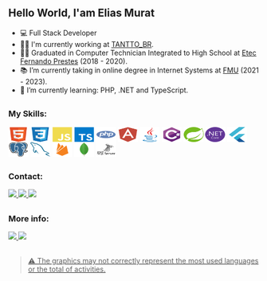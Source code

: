 ## Hello World, I'am Elias Murat
- 💻 Full Stack Developer
- 👨‍💻 I'm currently working at <a href="http://www.tantto.com.br/pt/#/home" target="_blank">TANTTO_BR</a>.
- 👨‍🎓 Graduated in Computer Technician Integrated to High School at <a href="https://www.etecfernandoprestes.com.br/" target="_blank">Etec Fernando Prestes</a> (2018 - 2020).
- 📚 I’m currently taking in online degree in Internet Systems at <a href="https://portal.fmu.br/" target="_blank">FMU</a> (2021 - 2023).
- 🌱 I’m currently learning: PHP, .NET and TypeScript.

##

### My Skills:
<div style="display: inline_block">
	<img align="center" alt="EliasMurat-HTML" height="30" width="40" src="https://raw.githubusercontent.com/devicons/devicon/master/icons/html5/html5-original.svg">
	<img align="center" alt="EliasMurat-CSS" height="30" width="40" src="https://raw.githubusercontent.com/devicons/devicon/master/icons/css3/css3-original.svg">
	<img align="center" alt="EliasMurat-JS" height="30" width="40" src="https://raw.githubusercontent.com/devicons/devicon/master/icons/javascript/javascript-plain.svg">
	<img align="center" alt="EliasMurat-TS" height="30" width="40" src="https://raw.githubusercontent.com/devicons/devicon/master/icons/typescript/typescript-plain.svg">
	<img align="center" alt="EliasMurat-PHP" height="30" width="40" src="https://raw.githubusercontent.com/devicons/devicon/master/icons/php/php-plain.svg">
  <img align="center" alt="EliasMurat-Angular" height="30" width="40" src="https://raw.githubusercontent.com/devicons/devicon/master/icons/angularjs/angularjs-plain.svg">
  <img align="center" alt="EliasMurat-Java" height="30" width="40" src="https://raw.githubusercontent.com/devicons/devicon/master/icons/java/java-original.svg">
  <img align="center" alt="EliasMurat-Csharp" height="30" width="40" src="https://raw.githubusercontent.com/devicons/devicon/master/icons/csharp/csharp-original.svg">
  <img align="center" alt="EliasMurat-Spring" height="30" width="40" src="https://raw.githubusercontent.com/devicons/devicon/master/icons/spring/spring-original.svg">
  <img align="center" alt="EliasMurat-.NET" height="30" width="40" src="https://raw.githubusercontent.com/devicons/devicon/master/icons/dotnetcore/dotnetcore-original.svg">
  <img align="center" alt="EliasMurat-Flutter" height="30" width="40" src="https://raw.githubusercontent.com/devicons/devicon/master/icons/flutter/flutter-original.svg">
  <img align="center" alt="EliasMurat-PostgreSQL" height="30" width="40" src="https://raw.githubusercontent.com/devicons/devicon/master/icons/postgresql/postgresql-original.svg">
  <img align="center" alt="EliasMurat-MySQL" height="30" width="40" src="https://raw.githubusercontent.com/devicons/devicon/master/icons/mysql/mysql-original.svg">
  <img align="center" alt="EliasMurat-Firebase" height="30" width="40" src="https://raw.githubusercontent.com/devicons/devicon/master/icons/firebase/firebase-plain.svg">
  <img align="center" alt="EliasMurat-MongoDB" height="30" width="40" src="https://raw.githubusercontent.com/devicons/devicon/master/icons/mongodb/mongodb-original.svg">
  <img align="center" alt="EliasMurat-SQL Server" height="30" width="40" src="https://raw.githubusercontent.com/devicons/devicon/master/icons/microsoftsqlserver/microsoftsqlserver-plain-wordmark.svg">
</div>

##

### Contact:
<div> 
  <a href="https://www.linkedin.com/in/elias-murat" target="_blank">
    <img src="https://img.shields.io/badge/-LinkedIn-%230077B5?style=for-the-badge&logo=linkedin&logoColor=white" target="_blank">
  </a> 
	
  <a href="https://discord.gg/e_elias#0132" target="_blank">
    <img src="https://img.shields.io/badge/Discord-7289DA?style=for-the-badge&logo=discord&logoColor=white" target="_blank">
  </a> 

  <a href="https://instagram.com/eliascmurat" target="_blank">
    <img src="https://img.shields.io/badge/-Instagram-%23E4405F?style=for-the-badge&logo=instagram&logoColor=white" target="_blank">
  </a> 
</div>

##

### More info:
<div>
  <a href="https://github.com/EliasMurat">
  <img height="180em" src="https://github-readme-stats.vercel.app/api?username=EliasMurat&show_icons=true&theme=dark&include_all_commits=true&count_private=true"/>
  <img height="180em" src="https://github-readme-stats.vercel.app/api/top-langs/?username=EliasMurat&layout=compact&langs_count=7&theme=dark"/>
</div>

<br>
	
> ⚠ The graphics may not correctly represent the most used languages or the total of activities. 
